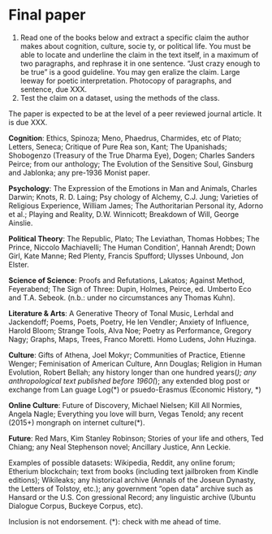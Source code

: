 # Final paper

1. Read one of the books below and extract a specific claim the author makes about cognition, culture, socie­ ty, or political life. You must be able to locate and underline the claim in the text itself, in a maximum of two paragraphs, and rephrase it in one sentence. “Just crazy enough to be true” is a good guideline. You may gen­ eralize the claim. Large leeway for poetic interpretation. Photocopy of paragraphs, and sentence, due XXX.
2. Test the claim on a dataset, using the methods of the class.

The paper is expected to be at the level of a peer reviewed journal article. It is due XXX.

**Cognition**: Ethics, Spinoza; Meno, Phaedrus, Charmides, etc of Plato; Letters, Seneca; Critique of Pure Rea­ son, Kant; The Upanishads; Shobogenzo (Treasury of the True Dharma Eye), Dogen; Charles Sanders Peirce; from our anthology; The Evolution of the Sensitive Soul, Ginsburg and Jablonka; any pre-1936 Monist paper.

**Psychology**: The Expression of the Emotions in Man and Animals, Charles Darwin; Knots, R. D. Laing; Psy­ chology of Alchemy, C.J. Jung; Varieties of Religious Experience, William James; The Authoritarian Personal­ ity, Adorno et al.; Playing and Reality, D.W. Winnicott; Breakdown of Will, George Ainslie.

**Political Theory**: The Republic, Plato; The Leviathan, Thomas Hobbes; The Prince, Niccolo Machiavelli; The Human Condition', Hannah Arendt; Down Girl, Kate Manne; Red Plenty, Francis Spufford; Ulysses Unbound, Jon Elster.

**Science of Science**: Proofs and Refutations, Lakatos; Against Method, Feyerabend; The Sign of Three: Dupin, Holmes, Peirce, ed. Umberto Eco and T.A. Sebeok. (n.b.: under no circumstances any Thomas Kuhn).

**Literature & Arts**: A Generative Theory of Tonal Music, Lerhdal and Jackendoff; Poems, Poets, Poetry, He­ len Vendler; Anxiety of Influence, Harold Bloom; Strange Tools, Alva Noe; Poetry as Performance, Gregory Nagy; Graphs, Maps, Trees, Franco Moretti. Homo Ludens, John Huzinga.

**Culture**: Gifts of Athena, Joel Mokyr; Communities of Practice, Etienne Wenger; Feminisation of American Culture, Ann Douglas; Religion in Human Evolution, Robert Bellah; any history longer than one hundred years(*); any anthropological text published before 1960(*); any extended blog post or exchange from Lan­ guage Log(*) or psuedo-Erasmus (Economic History, *)

**Online Culture**: Future of Discovery, Michael Nielsen; Kill All Normies, Angela Nagle; Everything you love will burn, Vegas Tenold; any recent (2015+) mongraph on internet culture(*).

**Future**: Red Mars, Kim Stanley Robinson; Stories of your life and others, Ted Chiang; any Neal Stephenson novel; Ancillary Justice, Ann Leckie.

Examples of possible datasets: Wikipedia, Reddit, any online forum; Etherium blockchain; text from books (including text jailbroken from Kindle editions); Wikileaks; any historical archive (Annals of the Joseun Dynasty, the Letters of Tolstoy, etc.); any government “open data” archive such as Hansard or the U.S. Con­ gressional Record; any linguistic archive (Ubuntu Dialogue Corpus, Buckeye Corpus, etc).

Inclusion is not endorsement. (*): check with me ahead of time.